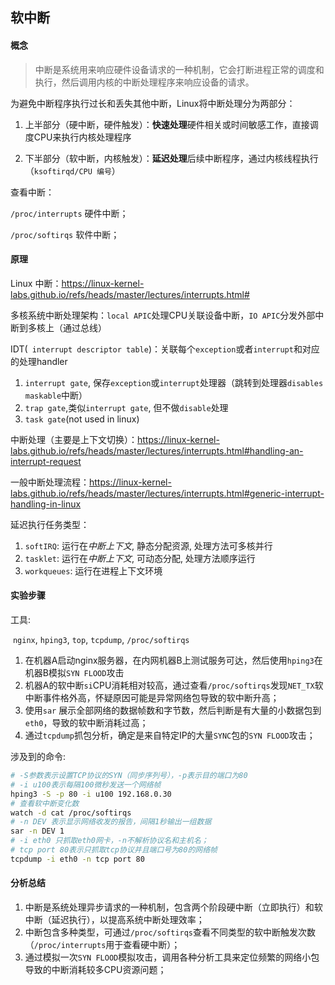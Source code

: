 ## 软中断



#### 概念

> 中断是系统用来响应硬件设备请求的一种机制，它会打断进程正常的调度和执行，然后调用内核的中断处理程序来响应设备的请求。



为避免中断程序执行过长和丢失其他中断，Linux将中断处理分为两部分：

1. 上半部分（硬中断，硬件触发）：**快速处理**硬件相关或时间敏感工作，直接调度CPU来执行内核处理程序

2. 下半部分（软中断，内核触发）：**延迟处理**后续中断程序，通过内核线程执行（`ksoftirqd/CPU 编号`）



查看中断：

`/proc/interrupts` 硬件中断；

`/proc/softirqs` 软件中断；



#### 原理

Linux 中断：https://linux-kernel-labs.github.io/refs/heads/master/lectures/interrupts.html#

多核系统中断处理架构：`local APIC`处理CPU关联设备中断，`IO APIC`分发外部中断到多核上（通过总线）



IDT(` interrupt descriptor table`)：关联每个`exception`或者`interrupt`和对应的处理handler

1. `interrupt gate`, 保存`exception`或`interrupt`处理器（跳转到处理器`disables maskable`中断）
2. `trap gate`,类似`interrupt gate`, 但不做`disable`处理
3. `task gate`(not used in linux)



中断处理（主要是上下文切换）：https://linux-kernel-labs.github.io/refs/heads/master/lectures/interrupts.html#handling-an-interrupt-request

一般中断处理流程：https://linux-kernel-labs.github.io/refs/heads/master/lectures/interrupts.html#generic-interrupt-handling-in-linux



延迟执行任务类型：

1. `softIRQ`: 运行在*中断上下文*, 静态分配资源, 处理方法可多核并行
2. `tasklet`: 运行在*中断上下文*, 可动态分配, 处理方法顺序运行
3. `workqueues`: 运行在进程上下文环境



#### 实验步骤

工具:

​	`nginx`, `hping3`, `top`, `tcpdump`, `/proc/softirqs`

1. 在机器A启动nginx服务器，在内网机器B上测试服务可达，然后使用`hping3`在机器B模拟`SYN FLOOD`攻击
2. 机器A的软中断`si`CPU消耗相对较高，通过查看`/proc/softirqs`发现`NET_TX`软中断事件格外高，怀疑原因可能是异常网络包导致的软中断升高；
3. 使用`sar` 展示全部网络的数据帧数和字节数，然后判断是有大量的小数据包到`eth0`，导致的软中断消耗过高；
4. 通过`tcpdump`抓包分析，确定是来自特定IP的大量`SYNC`包的`SYN FLOOD`攻击；



涉及到的命令:

```bash
# -S参数表示设置TCP协议的SYN（同步序列号），-p表示目的端口为80
# -i u100表示每隔100微秒发送一个网络帧
hping3 -S -p 80 -i u100 192.168.0.30
# 查看软中断变化数
watch -d cat /proc/softirqs
# -n DEV 表示显示网络收发的报告，间隔1秒输出一组数据
sar -n DEV 1
# -i eth0 只抓取eth0网卡，-n不解析协议名和主机名；
# tcp port 80表示只抓取tcp协议并且端口号为80的网络帧
tcpdump -i eth0 -n tcp port 80
```

#### 分析总结

1. 中断是系统处理异步请求的一种机制，包含两个阶段硬中断（立即执行）和软中断（延迟执行），以提高系统中断处理效率；
2. 中断包含多种类型，可通过`/proc/softirqs`查看不同类型的软中断触发次数（`/proc/interrupts`用于查看硬中断）；
3. 通过模拟一次`SYN FLOOD`模拟攻击，调用各种分析工具来定位频繁的网络小包导致的中断消耗较多CPU资源问题；

